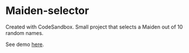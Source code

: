 # Maiden-selector
Created with CodeSandbox. Small project that selects a Maiden out of 10 random names.

See demo <a href="https://codesandbox.io/s/introduction-to-jsx-psyit">here</a>.
